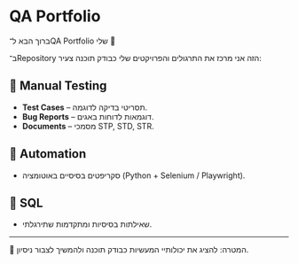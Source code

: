 # QA Portfolio

ברוך הבא ל־QA Portfolio שלי 👋

ב־Repository הזה אני מרכז את התרגולים והפרויקטים שלי כבודק תוכנה צעיר:

## 📂 Manual Testing
- **Test Cases** – תסריטי בדיקה לדוגמה.
- **Bug Reports** – דוגמאות לדוחות באגים.
- **Documents** – מסמכי STP, STD, STR.

## 🤖 Automation
- סקריפטים בסיסיים באוטומציה (Python + Selenium / Playwright).

## 💾 SQL
- שאילתות בסיסיות ומתקדמות שתירגלתי.

---

📌 המטרה: להציג את יכולותיי המעשיות כבודק תוכנה ולהמשיך לצבור ניסיון.
